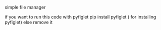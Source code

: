 simple file manager 

if you want to run this code with pyfiglet 
pip install pyfiglet    ( for installing pyfiglet)
else remove it 
